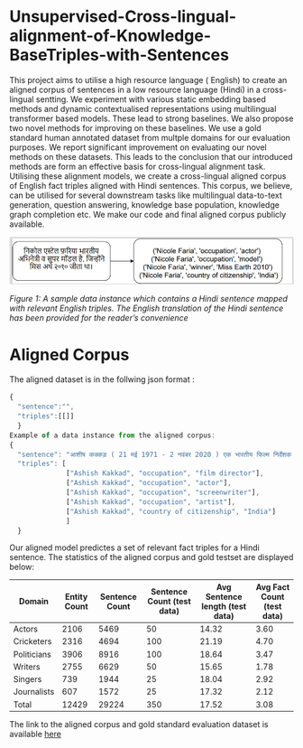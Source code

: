 # Unsupervised-Cross-lingual-alignment-of-Knowledge-BaseTriples-with-Sentences
This project aims to utilise a high resource language ( English) to create an aligned corpus of sentences in a low resource language (Hindi) in a cross-lingual sentting.
We experiment with various static embedding based methods and dynamic contextualised representations using multilingual transformer based models. These lead to strong baselines. We also propose two novel methods for improving on these baselines. We use a gold standard human annotated dataset from multple domains for our evaluation purposes. 
We report significant improvement on evaluating our novel methods on these datasets. This leads to the conclusion that our introduced methods are form an effective basis for cross-lingual alignment task. 
Utilising these alignment models, we create a cross-lingual aligned corpus of English fact triples aligned with Hindi sentences. This corpus, we believe, can be utilised for several downstream tasks like multilingual data-to-text generation, question answering, knowledge base population, knowledge graph completion etc.
We make our code and final aligned corpus publicly available. 

![capture](./images/Capture.PNG?raw=true "Title")

*Figure 1: A sample data instance which contains a Hindi
sentence mapped with relevant English triples. The English
translation of the Hindi sentence has been provided for the
reader’s convenience*
# Aligned Corpus
The aligned dataset is in the follwing json format :
```javascript
{
  "sentence":"",
  "triples":[[]]
  }
Example of a data instance from the aligned corpus: 
{
  "sentence": "आशीष कक्कड़ ( 21 मई 1971 - 2 नवंबर 2020 ) एक भारतीय फिल्म निर्देशक , लेखक , अभिनेता और आवाज कलाकार थे ।",
  "triples": [
              ["Ashish Kakkad", "occupation", "film director"], 
              ["Ashish Kakkad", "occupation", "actor"],
              ["Ashish Kakkad", "occupation", "screenwriter"],
              ["Ashish Kakkad", "occupation", "artist"],
              ["Ashish Kakkad", "country of citizenship", "India"]
              ]
  }
```

Our aligned model predictes a set of relevant fact triples for a Hindi sentence. The statistics of the aligned corpus and gold testset are displayed below:

Domain  | Entity Count  |  Sentence Count  | Sentence Count (test data)  | Avg Sentence length (test data) |  Avg Fact Count (test data)|
------------- | ------------- | ------------- | ------------- | ------------- | ------------- |
Actors  | 2106  | 5469  | 50  | 14.32  | 3.60  |
Cricketers  | 2316  | 4694  | 100  | 21.19  | 4.70  |
Politicians  | 3906  | 8916  | 100  | 18.64  | 3.47  |
Writers  | 2755  | 6629  | 50  | 15.65  | 1.78  |
Singers  | 739  | 1944  | 25  | 18.04  | 2.92  |
Journalists  | 607  | 1572  | 25  | 17.32  | 2.12  |
Total  | 12429  | 29224  | 350  | 17.52  | 3.08  |

The link to the aligned corpus and gold standard evaluation dataset is available [here](dataset) 
